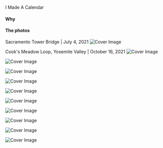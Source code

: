 I Made A Calendar

#### Why

#### The photos

Sacramento Tower Bridge | July 4, 2021
![Cover Image](/imgs/2022calendar/cover-sacramento-july42021.jpg?raw=true "Sacramento Tower Bridge")

Cook's Meadow Loop, Yosemite Valley | October 16, 2021
![Cover Image](/imgs/2022calendar/january-yosemite-oct162021.jpg?raw=true "Half Dome")

![Cover Image](/imgs/2022calendar/cover-sacramento-july42021.jpg?raw=true "Sacramento Tower Bridge")

![Cover Image](/imgs/2022calendar/cover-sacramento-july42021.jpg?raw=true "Sacramento Tower Bridge")

![Cover Image](/imgs/2022calendar/cover-sacramento-july42021.jpg?raw=true "Sacramento Tower Bridge")

![Cover Image](/imgs/2022calendar/cover-sacramento-july42021.jpg?raw=true "Sacramento Tower Bridge")

![Cover Image](/imgs/2022calendar/cover-sacramento-july42021.jpg?raw=true "Sacramento Tower Bridge")

![Cover Image](/imgs/2022calendar/cover-sacramento-july42021.jpg?raw=true "Sacramento Tower Bridge")

![Cover Image](/imgs/2022calendar/cover-sacramento-july42021.jpg?raw=true "Sacramento Tower Bridge")

![Cover Image](/imgs/2022calendar/cover-sacramento-july42021.jpg?raw=true "Sacramento Tower Bridge")

![Cover Image](/imgs/2022calendar/cover-sacramento-july42021.jpg?raw=true "Sacramento Tower Bridge")